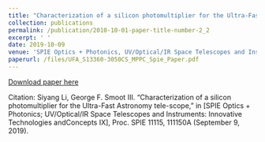 ```yaml
---
title: "Characterization of a silicon photomultiplier for the Ultra-Fast Astronomy telescope"
collection: publications
permalink: /publication/2010-10-01-paper-title-number-2_2
excerpt: ' '
date: 2019-10-09
venue: 'SPIE Optics + Photonics, UV/Optical/IR Space Telescopes and Instruments: Innovative Technologies and Concepts IX, Proc. SPIE 11115'
paperurl: /files/UFA_S13360-3050CS_MPPC_Spie_Paper.pdf
---
```


[Download paper here](/files/UFA_S13360-3050CS_MPPC_Spie_Paper.pdf)

Citation: Siyang Li,  George F. Smoot III. “Characterization of a silicon photomultiplier for the Ultra-Fast Astronomy tele-scope,” in [SPIE Optics + Photonics; UV/Optical/IR Space Telescopes and Instruments: Innovative Technologies andConcepts IX], Proc. SPIE 11115, 111150A (September 9, 2019).

